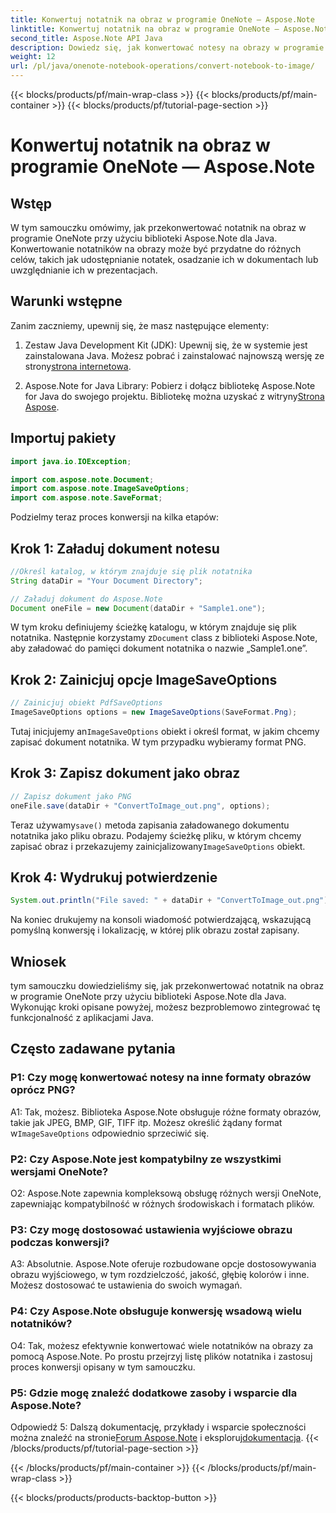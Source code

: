 ```yaml
---
title: Konwertuj notatnik na obraz w programie OneNote — Aspose.Note
linktitle: Konwertuj notatnik na obraz w programie OneNote — Aspose.Note
second_title: Aspose.Note API Java
description: Dowiedz się, jak konwertować notesy na obrazy w programie OneNote przy użyciu programu Aspose.Note dla języka Java. Z łatwością zintegruj tę funkcjonalność z aplikacjami Java.
weight: 12
url: /pl/java/onenote-notebook-operations/convert-notebook-to-image/
---
```


{{< blocks/products/pf/main-wrap-class >}}
{{< blocks/products/pf/main-container >}}
{{< blocks/products/pf/tutorial-page-section >}}

# Konwertuj notatnik na obraz w programie OneNote — Aspose.Note

## Wstęp

W tym samouczku omówimy, jak przekonwertować notatnik na obraz w programie OneNote przy użyciu biblioteki Aspose.Note dla Java. Konwertowanie notatników na obrazy może być przydatne do różnych celów, takich jak udostępnianie notatek, osadzanie ich w dokumentach lub uwzględnianie ich w prezentacjach.

## Warunki wstępne

Zanim zaczniemy, upewnij się, że masz następujące elementy:

1.  Zestaw Java Development Kit (JDK): Upewnij się, że w systemie jest zainstalowana Java. Możesz pobrać i zainstalować najnowszą wersję ze strony[strona internetowa](https://www.oracle.com/java/technologies/javase-jdk15-downloads.html).

2.  Aspose.Note for Java Library: Pobierz i dołącz bibliotekę Aspose.Note for Java do swojego projektu. Bibliotekę można uzyskać z witryny[Strona Aspose](https://releases.aspose.com/note/java/).

## Importuj pakiety

```java
import java.io.IOException;

import com.aspose.note.Document;
import com.aspose.note.ImageSaveOptions;
import com.aspose.note.SaveFormat;
```

Podzielmy teraz proces konwersji na kilka etapów:

## Krok 1: Załaduj dokument notesu

```java
//Określ katalog, w którym znajduje się plik notatnika
String dataDir = "Your Document Directory";

// Załaduj dokument do Aspose.Note
Document oneFile = new Document(dataDir + "Sample1.one");
```

 W tym kroku definiujemy ścieżkę katalogu, w którym znajduje się plik notatnika. Następnie korzystamy z`Document` class z biblioteki Aspose.Note, aby załadować do pamięci dokument notatnika o nazwie „Sample1.one”.

## Krok 2: Zainicjuj opcje ImageSaveOptions

```java
// Zainicjuj obiekt PdfSaveOptions
ImageSaveOptions options = new ImageSaveOptions(SaveFormat.Png);
```

 Tutaj inicjujemy an`ImageSaveOptions` obiekt i określ format, w jakim chcemy zapisać dokument notatnika. W tym przypadku wybieramy format PNG.

## Krok 3: Zapisz dokument jako obraz

```java
// Zapisz dokument jako PNG
oneFile.save(dataDir + "ConvertToImage_out.png", options);
```

 Teraz używamy`save()` metoda zapisania załadowanego dokumentu notatnika jako pliku obrazu. Podajemy ścieżkę pliku, w którym chcemy zapisać obraz i przekazujemy zainicjalizowany`ImageSaveOptions` obiekt.

## Krok 4: Wydrukuj potwierdzenie

```java
System.out.println("File saved: " + dataDir + "ConvertToImage_out.png");
```

Na koniec drukujemy na konsoli wiadomość potwierdzającą, wskazującą pomyślną konwersję i lokalizację, w której plik obrazu został zapisany.

## Wniosek

tym samouczku dowiedzieliśmy się, jak przekonwertować notatnik na obraz w programie OneNote przy użyciu biblioteki Aspose.Note dla Java. Wykonując kroki opisane powyżej, możesz bezproblemowo zintegrować tę funkcjonalność z aplikacjami Java.

## Często zadawane pytania

### P1: Czy mogę konwertować notesy na inne formaty obrazów oprócz PNG?

 A1: Tak, możesz. Biblioteka Aspose.Note obsługuje różne formaty obrazów, takie jak JPEG, BMP, GIF, TIFF itp. Możesz określić żądany format w`ImageSaveOptions` odpowiednio sprzeciwić się.

### P2: Czy Aspose.Note jest kompatybilny ze wszystkimi wersjami OneNote?

O2: Aspose.Note zapewnia kompleksową obsługę różnych wersji OneNote, zapewniając kompatybilność w różnych środowiskach i formatach plików.

### P3: Czy mogę dostosować ustawienia wyjściowe obrazu podczas konwersji?

A3: Absolutnie. Aspose.Note oferuje rozbudowane opcje dostosowywania obrazu wyjściowego, w tym rozdzielczość, jakość, głębię kolorów i inne. Możesz dostosować te ustawienia do swoich wymagań.

### P4: Czy Aspose.Note obsługuje konwersję wsadową wielu notatników?

O4: Tak, możesz efektywnie konwertować wiele notatników na obrazy za pomocą Aspose.Note. Po prostu przejrzyj listę plików notatnika i zastosuj proces konwersji opisany w tym samouczku.

### P5: Gdzie mogę znaleźć dodatkowe zasoby i wsparcie dla Aspose.Note?

 Odpowiedź 5: Dalszą dokumentację, przykłady i wsparcie społeczności można znaleźć na stronie[Forum Aspose.Note](https://forum.aspose.com/c/note/28) i eksploruj[dokumentacja](https://reference.aspose.com/note/java/).
{{< /blocks/products/pf/tutorial-page-section >}}

{{< /blocks/products/pf/main-container >}}
{{< /blocks/products/pf/main-wrap-class >}}

{{< blocks/products/products-backtop-button >}}
